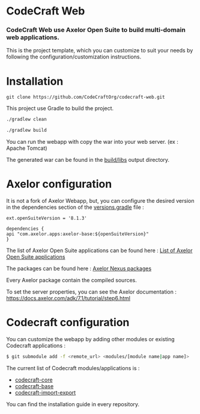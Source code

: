 CodeCraft Web
================================

### CodeCraft Web use Axelor Open Suite to build multi-domain web applications.

This is the project template, which you can customize to suit your needs by following the configuration/customization instructions.

Installation
================================

```
git clone https://github.com/CodeCraftOrg/codecraft-web.git
```

This project use Gradle to build the project.

```bash
./gradlew clean
```
```bash
./gradlew build
```

You can run the webapp with copy the war into your web server. (ex : Apache Tomcat)

The generated war can be found in the [build/libs](build/libs) output directory.

Axelor configuration
================================
It is not a fork of Axelor Webapp, but, you can configure the desired version in the dependencies section of the [versions.gradle](versions.gradle) file :

```
ext.openSuiteVersion = '8.1.3'

dependencies {
api "com.axelor.apps:axelor-base:${openSuiteVersion}"
}
```

The list of Axelor Open Suite applications can be found here : [List of Axelor Open Suite applications](https://axelor.com/fr/toutes-les-applications/)

The packages can be found here : [Axelor Nexus packages](https://repository.axelor.com/nexus/#browse/search=group.raw%3Dcom.axelor.apps/)

Every Axelor package contain the compiled sources.

To set the server properties, you can see the Axelor documentation : https://docs.axelor.com/adk/7.1/tutorial/step6.html

Codecraft configuration
================================

You can customize the webapp by adding other modules or existing Codecraft applications :

```bash
$ git submodule add -f <remote_url> <modules/[module name|app name]>
```

The current list of Codecraft modules/applications is :

* [codecraft-core](https://github.com/CodeCraft-developpement/codecraft-core/)
* [codecraft-base](https://github.com/CodeCraft-developpement/codecraft-base/)
* [codecraft-import-export](https://github.com/CodeCraft-developpement/codecraft-import-export/)

You can find the installation guide in every repository.